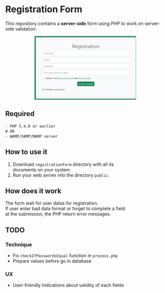 # Registration Form
This repository contains a **server-side** form using PHP to work on server-side validation.

<p align="center">
  <img width="320" height="200" src="./README_img/form_screenshot.png">
</p>


## Required
```
- PHP 5.4.0 or earlier
# OR
- WAMP/XAMP/MAMP server
```

## How to use it
1. Download `registrationForm` directory with all its  
documents on your system
2. Run your web server into the directory `public`

## How does it work
The form wait for user datas for registration.  
If user enter bad data format or forget to complete a field  
at the submission, the PHP return error messages.

## TODO
### Technique
  - Fix `checkIfPasswordsEqual` function in `process.php`
  - Prepare values before go in database
### UX
  - User-friendly Indications about validity of each fields

